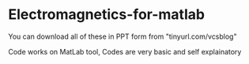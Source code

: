 # Electromagnetics-for-matlab
You can download all of these in PPT form from "tinyurl.com/vcsblog"

Code works on MatLab tool, Codes are very basic and self explainatory

